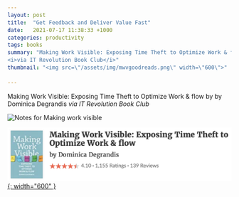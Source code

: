 ```yaml
---
layout: post
title:  "Get Feedback and Deliver Value Fast"
date:   2021-07-17 11:38:33 +1000
categories: productivity
tags: books
summary: "Making Work Visible: Exposing Time Theft to Optimize Work & flow by by Dominica Degrandis
<i>via IT Revolution Book Club</i>"
thumbnail: "<img src=\"/assets/img/mwvgoodreads.png\" width=\"600\">"

---
```


Making Work Visible: Exposing Time Theft to Optimize Work & flow by by Dominica Degrandis
_via IT Revolution Book Club_

![Notes for Making work visible][notes]

[![Book][goodreads]{: width="600" }][source]

[notes]: /assets/img/Making_Work_Visible.png
[source]: https://www.goodreads.com/en/book/show/36458712
[goodreads]: /assets/img/mwvgoodreads.png
